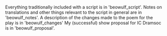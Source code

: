 Everything traditionally included with a script is in 'beowulf_script'. 
Notes on translations and other things relevant to the script in general are in 'beowulf_notes'.
A description of the changes made to the poem for the play is in 'beowulf_changes'
My (successful) show proposal for IC Dramsoc is in 'beowulf_proposal'.
